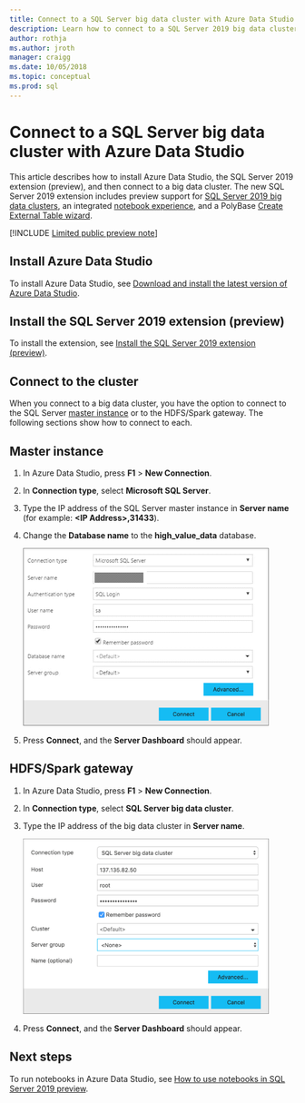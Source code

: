 ```yaml
---
title: Connect to a SQL Server big data cluster with Azure Data Studio | Microsoft Docs
description: Learn how to connect to a SQL Server 2019 big data cluster with Azure Data Studio.
author: rothja 
ms.author: jroth 
manager: craigg
ms.date: 10/05/2018
ms.topic: conceptual
ms.prod: sql
---
```


# Connect to a SQL Server big data cluster with Azure Data Studio

This article describes how to install Azure Data Studio, the SQL Server 2019 extension (preview), and then connect to a big data cluster. The new SQL Server 2019 extension includes preview support for [SQL Server 2019 big data clusters](big-data-cluster-overview.md), an integrated [notebook experience](notebooks-guidance.md), and a PolyBase [Create External Table wizard](../relational-databases/polybase/data-virtualization.md?toc=%2fsql%2fbig-data-cluster%2ftoc.json).

[!INCLUDE [Limited public preview note](../includes/big-data-cluster-preview-note.md)]

## Install Azure Data Studio

To install Azure Data Studio, see [Download and install the latest version of Azure Data Studio](../azure-data-studio/download.md).

## Install the SQL Server 2019 extension (preview)

To install the extension, see [Install the SQL Server 2019 extension (preview)](../azure-data-studio/sql-server-2019-extension.md).

## Connect to the cluster

When you connect to a big data cluster, you have the option to connect to the SQL Server [master instance](concept-master-instance.md) or to the HDFS/Spark gateway. The following sections show how to connect to each.

## Master instance

1. In Azure Data Studio, press **F1** > **New Connection**.
1. In **Connection type**, select **Microsoft SQL Server**.
1. Type the IP address of the SQL Server master instance in **Server name** (for example: **\<IP Address\>,31433**).
1. Change the **Database name** to the **high_value_data** database.

   ![Connect to the master instance](./media/deploy-big-data-tools/connect-to-cluster.png)

1. Press **Connect**, and the **Server Dashboard** should appear.

## HDFS/Spark gateway

1. In Azure Data Studio, press **F1** > **New Connection**.
1. In **Connection type**, select **SQL Server big data cluster**.
1. Type the IP address of the big data cluster in **Server name**.

   ![Connect to HDFS/Spark gateway](./media/deploy-big-data-tools/connect-to-cluster-hdfs-spark.png)

1. Press **Connect**, and the **Server Dashboard** should appear.

## Next steps

To run notebooks in Azure Data Studio, see [How to use notebooks in SQL Server 2019 preview](notebooks-guidance.md).
